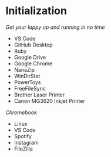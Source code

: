 ---
---
Initialization
==============

*Get your lappy up and running in no time*

- VS Code
- GitHub Desktop
- Ruby
- Google Drive
- Google Chrome
- NanaZip
- WinDirStat
- PowerToys
- FreeFileSync
- Brother Laser Printer
- Canon MG3620 Inkjet Printer

*Chromebook*

- Linux
- VS Code
- Spotify
- Instagram
- FileZilla